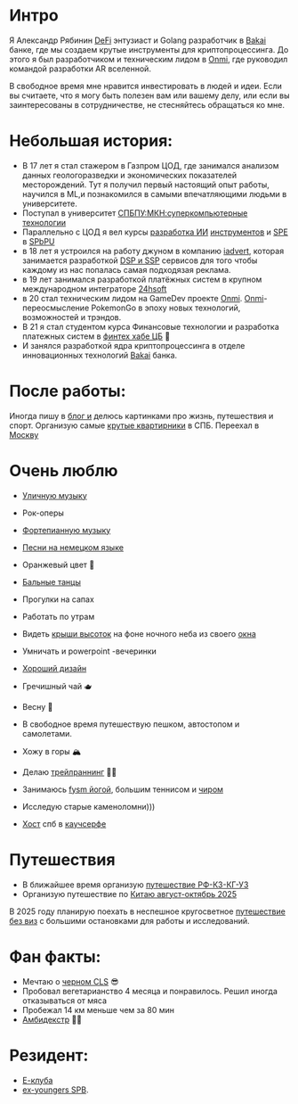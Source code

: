 # Интро

Я Александр Рябинин 
[DeFi](https://www.finam.ru/publications/item/chto-takoe-decentralizovannye-finansy-defi-20230311-214400/) энтузиаст
и Golang разработчик в [Bakai](https://www.bakai.kg/) банке, где мы создаем крутые инструменты для криптопроцессинга. 
До этого я был разработчиком и техническим лидом в [Onmi](http://onmi.io/), где руководил командой разработки AR вселенной.

В свободное время мне нравится инвестировать в людей и идеи. 
Если вы считаете, что я могу быть полезен вам или вашему делу, или если вы заинтересованы в сотрудничестве, не стесняйтесь обращаться ко мне.

# Небольшая история:
- В 17 лет я стал стажером в Газпром ЦОД, где занимался анализом данных геологоразведки и экономических показателей месторождений. 
Тут я получил первый настоящий опыт работы, научился в ML,и познакомился в самыми впечатляющими людьми в университете.
- Поступал в университет  [СПБПУ:МКН:суперкомпьютерные технологии](https://iccs.spbstu.ru/edu/02.03.01/02.03.01_01/)
- Параллельно с ЦОД я вел курсы [разработка ИИ](https://vk.com/russian_makers?w=wall-212283862_1517) [инструментов](https://vk.com/russian_makers?w=wall-212283862_1517) и [SPE](https://vk.com/russian_makers?z=photo-47408159_457244042%2Fwall-47408159_5766) в [SPbPU](https://english.spbstu.ru/university/)
- в 18 лет я устроился на работу джуном в компанию [iadvert](https://i-advert.biz/), которая занимается разработкой [DSP и SSP](https://www.byyd.me/ru/blog/2021/09/dsp-and-ssp/) сервисов для того чтобы каждому из нас попалась самая подходязая реклама.
- в 19 лет занимался разработкой платёжных систем в крупном международном интеграторе [24hsoft](https://24hsoft.com/)
- в 20 стал техническим лидом на GameDev проекте [Onmi](http://onmi.io/). [Onmi](http://onmi.io/)-переосмысление PokemonGo в эпоху новых технологий, возможностей и трэндов.
- В 21 я стал студентом курса Финансовые технологии и разработка платежных систем в  [финтех хабе ЦБ](https://cbr.ru/fintech/fin_hub) 🤍
- И занялся разработкой ядра криптопроцессинга в отделе инновационных технологий   [Bakai](https://www.bakai.kg/en/) банка.

# После работы:
Иногда пишу в [блог и](https://t.me/stopSidet) делюсь картинками про жизнь, путешествия и  спорт.
Организую самые [крутые квартирники](https://t.me/stopSidet/70) в СПБ.
Переехал в [Москву](https://2gis.ru/moscow/geo/4504505865469969/37.594944,55.736140)

# Очень люблю
- [Уличную музыку](https://www.youtube.com/watch?v=IUSGALITxVk)
- Рок-оперы
- [Фортепианную музыку](https://music.yandex.ru/album/22040170/track/103201479?utm_source=desktop&utm_medium=copy_link)
- [Песни на немецком языке](https://music.yandex.ru/users/ryabininaleck/playlists/1036?utm_source=web&utm_medium=copy_link)
- Оранжевый цвет 🦧
- [Бальные танцы](https://vk.com/ballassociation)
- Прогулки на сапах
- Работать по утрам
- Видеть [крыши высоток](https://t.me/stopSidet/147) на фоне ночного неба из своего [окна](https://t.me/stopSidet/66)
- Умничать и powerpoint -вечеринки
- [Хороший дизайн](/)
- Гречишный чай 🫖
- Весну 🌱

- В свободное время путешествую пешком, автостопом и самолетами.
- Хожу в горы 🏔
- Делаю [трейлраннинг](https://www.sportmaster.ru/media/articles/33543129/?utm_referrer=https://yandex.ru/) 🏃‍♂️
- Занимаюсь [fysm йогой](https://youtu.be/IyQuAJgpozs?si=9rhKXao4DplmAoaX), большим теннисом и [чиром](https://t.me/stopSidet/18)
- Исследую старые каменоломни)))
- [Хост](https://www.couchsurfing.com/people/alexander-ruabinin) спб в [каучсерфе](https://about.couchsurfing.com/about/how-it-works/)

# Путешествия
- В ближайшее время организую [путешествие РФ-КЗ-КГ-УЗ](https://t.me/c/2165683820/42211)
- Организую путешествие по [Китаю август-октябрь 2025](https://t.me/+ju2VbMipGn82ZmE6)

В 2025 году планирую поехать в неспешное кругосветное [путешествие без виз](https://yandex.ru/maps/?ll=27.249969%2C2.725179&mode=usermaps&source=constructorLink&um=constructor%3A5379bee213dd0dd2a594a7d5b61cbff13decf7bfefe4d635ceeaf48ea129bf1a&z=2.4) с большими остановками для работы и исследований.

# Фан факты:
- Мечтаю о [черном CLS](https://www.mercedes-benz.ca/en/vehicles/class/cls/coupe/type-amg) 😎
- Пробовал вегетарианство 4 месяца и понравилось. Решил иногда отказываться от мяса
- Пробежал 14 км меньше чем за 80 мин
- [Амбидекстр](https://4brain.ru/blog/ambidekstr-pravsha-i-levsha-odnovremenno-kak-eto-i-mozhno-li-nauchitsya/) 🤟🤚


# Резидент:
- [Е-клуба](https://t.me/votyakov_ar_life/2370)
- [ex-youngers SPB](https://vk.com/youngerspb).
